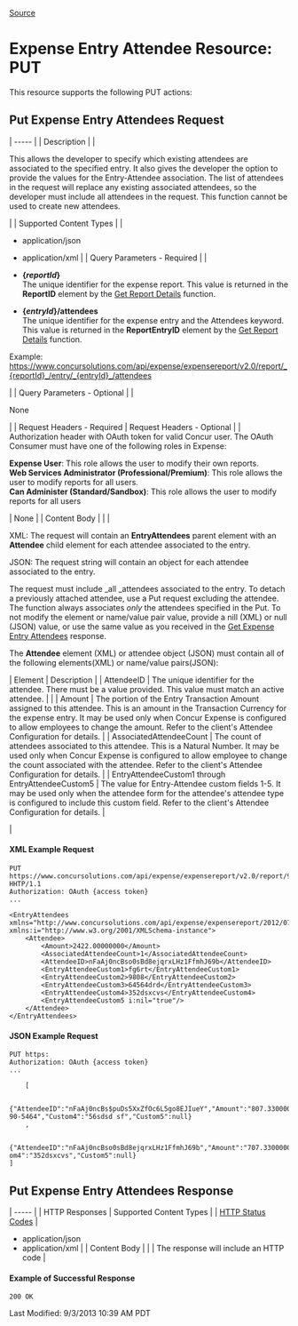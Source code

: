 [Source](https://developer.concur.com/expense-report/expense-entry-attendee-resource/expense-entry-attendee-resource-put "Permalink to Expense Entry Attendee Resource: PUT")

# Expense Entry Attendee Resource: PUT

This resource supports the following PUT actions:

##  Put Expense Entry Attendees Request

| ----- |
|  Description |
|

This allows the developer to specify which existing attendees are associated to the specified entry. It also gives the developer the option to provide the values for the Entry-Attendee association. The list of attendees in the request will replace any existing associated attendees, so the developer must include all attendees in the request. This function cannot be used to create new attendees.

 |
|  Supported Content Types |
|

* application/json
* application/xml
 |
|  Query Parameters - Required |
|

* **{_reportId_}**  
The unique identifier for the expense report. This value is returned in the **ReportID** element by the [Get Report Details][1] function.
* **{_entryId_}/attendees**  
The unique identifier for the expense entry and the Attendees keyword. This value is returned in the **ReportEntryID** element by the [Get Report Details][1] function.

Example:  
https://www.concursolutions.com/api/expense/expensereport/v2.0/report/_{reportId}_/entry/_{entryId}_/attendees

 |
|  Query Parameters - Optional |
|

None

 |
|  Request Headers - Required |  Request Headers - Optional |
|  Authorization header with OAuth token for valid Concur user. The OAuth Consumer must have one of the following roles in Expense:

**Expense User**: This role allows the user to modify their own reports.  
**Web Services Administrator (Professional/Premium)**: This role allows the user to modify reports for all users.  
**Can Administer (Standard/Sandbox)**: This role allows the user to modify reports for all users

 |  None |
|  Content Body |   |
|

XML: The request will contain an **EntryAttendees** parent element with an **Attendee** child element for each attendee associated to the entry.

JSON: The request string will contain an object for each attendee associated to the entry.

The request must include _all _attendees associated to the entry. To detach a previously attached attendee, use a Put request excluding the attendee. The function always associates _only_ the attendees specified in the Put. To not modify the element or name/value pair value, provide a nill (XML) or null (JSON) value, or use the same value as you received in the [Get Expense Entry Attendees][2] response.

The **Attendee** element (XML) or attendee object (JSON) must contain all of the following elements(XML) or name/value pairs(JSON):

|  Element |  Description |
|  AttendeeID |  The unique identifier for the attendee. There must be a value provided. This value must match an active attendee. |   |
|  Amount |  The portion of the Entry Transaction Amount assigned to this attendee. This is an amount in the Transaction Currency for the expense entry. It may be used only when Concur Expense is configured to allow employees to change the amount. Refer to the client's Attendee Configuration for details. |
|  AssociatedAttendeeCount |  The count of attendees associated to this attendee. This is a Natural Number. It may be used only when Concur Expense is configured to allow employee to change the count associated with the attendee. Refer to the client's Attendee Configuration for details. |
|  EntryAttendeeCustom1 through EntryAttendeeCustom5 |  The value for Entry-Attendee custom fields 1-5. It may be used only when the attendee form for the attendee's attendee type is configured to include this custom field. Refer to the client's Attendee Configuration for details. |

 |

####  XML Example Request

    PUT https://www.concursolutions.com/api/expense/expensereport/v2.0/report/9d8ea1kole$sis293mn38dh/entry/8sle90wikl3h$halwnk$lakdjw83/attendees HHTP/1.1
    Authorization: OAuth {access token}
    ...

    <EntryAttendees xmlns="http://www.concursolutions.com/api/expense/expensereport/2012/07" xmlns:i="http://www.w3.org/2001/XMLSchema-instance">
        <Attendee>
            <Amount>2422.00000000</Amount>
            <AssociatedAttendeeCount>1</AssociatedAttendeeCount>
            <AttendeeID>nFaAj0ncBso0sBd8ejqrxLHz1FfmhJ69b</AttendeeID>
            <EntryAttendeeCustom1>fg6rt</EntryAttendeeCustom1>
            <EntryAttendeeCustom2>9808</EntryAttendeeCustom2>
            <EntryAttendeeCustom3>64564drd</EntryAttendeeCustom3>
            <EntryAttendeeCustom4>352dsxcvs</EntryAttendeeCustom4>
            <EntryAttendeeCustom5 i:nil="true"/>
        </Attendee>
    </EntryAttendees>

####  JSON Example Request

    PUT https:
    Authorization: OAuth {access token}
    ...

        [

        {"AttendeeID":"nFaAj0ncBs$puDs5XxZfOc6L5go8EJIueY","Amount":"807.33000000","AttendeeCount":"0","Custom1":"dfg","Custom2":"7686","Custom3":"89080990-90-5464","Custom4":"56sdsd sf","Custom5":null}
        ,

        {"AttendeeID":"nFaAj0ncBso0sBd8ejqrxLHz1FfmhJ69b","Amount":"707.33000000","AttendeeCount":"0","Custom1":"fg6rt","Custom2":"9808","Custom3":"64564drd","Cust om4":"352dsxcvs","Custom5":null}
    ]

##  Put Expense Entry Attendees Response

| ----- |
|  HTTP Responses |  Supported Content Types |
|  [HTTP Status Codes][3] |

* application/json
* application/xml
 |
|  Content Body |   |
|  The response will include an HTTP code |

####  Example of Successful Response

    200 OK

Last Modified: 9/3/2013 10:39 AM PDT

[1]: https://developer.concur.com/node/487#reportdetails
[2]: https://developer.concur.com/node/586
[3]: https://developer.concur.com/node/205
